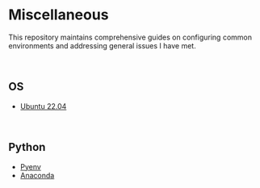 # Miscellaneous

This repository maintains comprehensive guides on configuring common environments and addressing general issues I have met.

<br>

## OS

- [Ubuntu 22.04](docs/ubuntu-22.04.md)

<br>

## Python

- [Pyenv](docs/pyenv.md)
- [Anaconda](docs/conda.md)
